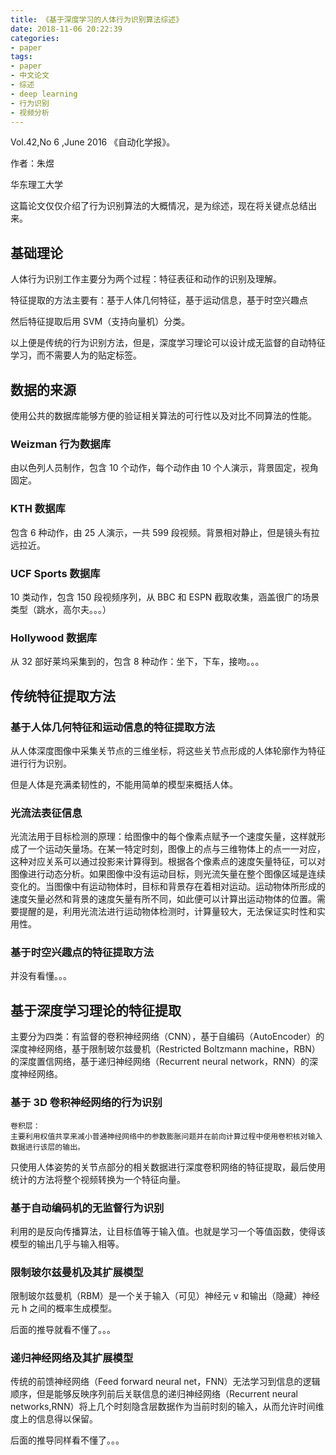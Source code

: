 ```yaml
---
title: 《基于深度学习的人体行为识别算法综述》
date: 2018-11-06 20:22:39
categories:
- paper
tags:
- paper
- 中文论文
- 综述
- deep learning
- 行为识别
- 视频分析
---
```

Vol.42,No 6 ,June 2016 《自动化学报》。

作者：朱煜

华东理工大学

<!--more-->

这篇论文仅仅介绍了行为识别算法的大概情况，是为综述，现在将关键点总结出来。

## 基础理论

人体行为识别工作主要分为两个过程：特征表征和动作的识别及理解。

特征提取的方法主要有：基于人体几何特征，基于运动信息，基于时空兴趣点

然后特征提取后用 SVM（支持向量机）分类。

以上便是传统的行为识别方法，但是，深度学习理论可以设计成无监督的自动特征学习，而不需要人为的贴定标签。

## 数据的来源

使用公共的数据库能够方便的验证相关算法的可行性以及对比不同算法的性能。

### Weizman 行为数据库

由以色列人员制作，包含 10 个动作，每个动作由 10 个人演示，背景固定，视角固定。

### KTH 数据库

包含 6 种动作，由 25 人演示，一共 599 段视频。背景相对静止，但是镜头有拉远拉近。

### UCF Sports 数据库

10 类动作，包含 150 段视频序列，从 BBC 和 ESPN 截取收集，涵盖很广的场景类型（跳水，高尔夫。。。）

### Hollywood 数据库

从 32 部好莱坞采集到的，包含 8 种动作：坐下，下车，接吻。。。

## 传统特征提取方法

### 基于人体几何特征和运动信息的特征提取方法

从人体深度图像中采集关节点的三维坐标，将这些关节点形成的人体轮廓作为特征进行行为识别。

但是人体是充满柔韧性的，不能用简单的模型来概括人体。

### 光流法表征信息

光流法用于目标检测的原理：给图像中的每个像素点赋予一个速度矢量，这样就形成了一个运动矢量场。在某一特定时刻，图像上的点与三维物体上的点一一对应，这种对应关系可以通过投影来计算得到。根据各个像素点的速度矢量特征，可以对图像进行动态分析。如果图像中没有运动目标，则光流矢量在整个图像区域是连续变化的。当图像中有运动物体时，目标和背景存在着相对运动。运动物体所形成的速度矢量必然和背景的速度矢量有所不同，如此便可以计算出运动物体的位置。需要提醒的是，利用光流法进行运动物体检测时，计算量较大，无法保证实时性和实用性。

### 基于时空兴趣点的特征提取方法

并没有看懂。。。

## 基于深度学习理论的特征提取

主要分为四类：有监督的卷积神经网络（CNN），基于自编码（AutoEncoder）的深度神经网络，基于限制玻尔兹曼机（Restricted Boltzmann machine，RBN）的深度置信网络，基于递归神经网络（Recurrent neural network，RNN）的深度神经网络。

### 基于 3D 卷积神经网络的行为识别

	卷积层：
	主要利用权值共享来减小普通神经网络中的参数膨胀问题并在前向计算过程中使用卷积核对输入数据进行该层的输出。
	
只使用人体姿势的关节点部分的相关数据进行深度卷积网络的特征提取，最后使用统计的方法将整个视频转换为一个特征向量。

### 基于自动编码机的无监督行为识别

利用的是反向传播算法，让目标值等于输入值。也就是学习一个等值函数，使得该模型的输出几乎与输入相等。

### 限制玻尔兹曼机及其扩展模型

限制玻尔兹曼机（RBM）是一个关于输入（可见）神经元 v 和输出（隐藏）神经元 h 之间的概率生成模型。

后面的推导就看不懂了。。。

### 递归神经网络及其扩展模型

传统的前馈神经网络（Feed forward neural net，FNN）无法学习到信息的逻辑顺序，但是能够反映序列前后关联信息的递归神经网络（Recurrent neural networks,RNN）将上几个时刻隐含层数据作为当前时刻的输入，从而允许时间维度上的信息得以保留。

后面的推导同样看不懂了。。。




